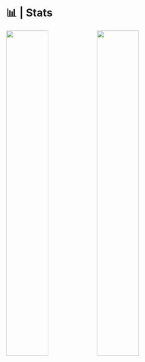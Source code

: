 # 📊 | Stats

<img align="left" width="47%" src="https://github-readme-stats.vercel.app/api?username=yasuiofficiel&show_icons=true&theme=radical" />

<img align="left" width="47%" src="https://github-readme-stats.vercel.app/api/top-langs/?username=yasuiofficiel&layout=compact)](https://github.com/anuraghazra/github-readme-stats" />

